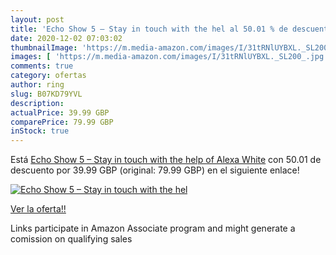 ```yaml
---
layout: post
title: 'Echo Show 5 – Stay in touch with the hel al 50.01 % de descuento'
date: 2020-12-02 07:03:02
thumbnailImage: 'https://m.media-amazon.com/images/I/31tRNlUYBXL._SL200_.jpg'
images: [ 'https://m.media-amazon.com/images/I/31tRNlUYBXL._SL200_.jpg' ]
comments: true
category: ofertas
author: ring
slug: B07KD79YVL
description:
actualPrice: 39.99 GBP
comparePrice: 79.99 GBP
inStock: true
---
```


Está [Echo Show 5 – Stay in touch with the help of Alexa  White](https://www.amazon.co.uk/dp/B07KD79YVL/?tag=tolees0a-21) con 50.01 de descuento por 39.99 GBP (original: 79.99 GBP) en el siguiente enlace!

[![Echo Show 5 – Stay in touch with the hel](https://m.media-amazon.com/images/I/31tRNlUYBXL._SL200_.jpg)](https://www.amazon.co.uk/dp/B07KD79YVL/?tag=tolees0a-21)

[Ver la oferta!!](https://www.amazon.co.uk/dp/B07KD79YVL/?tag=tolees0a-21)

Links participate in Amazon Associate program and might generate a comission on qualifying sales



